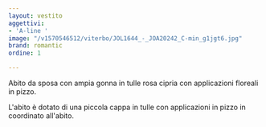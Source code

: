 ```yaml
---
layout: vestito
aggettivi:
- 'A-line '
image: "/v1570546512/viterbo/JOL1644_-_JOA20242_C-min_g1jgt6.jpg"
brand: romantic
ordine: 1

---
```

Abito da sposa con ampia gonna in tulle rosa cipria con applicazioni floreali in pizzo.

L'abito è dotato di una piccola cappa in tulle con applicazioni in pizzo in coordinato all'abito.